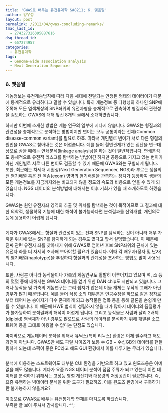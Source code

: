 ```yaml
---
title: 'GWAS로 배우는 유전통계학 &#8211; 6. 맺음말'
author: 양우성
layout: post
permalink: /2012/04/gwas-concluding-remarks/
tmac_last_id:
  - 274327326395887616
dsq_thread_id:
  - 657274957
categories:
  - 유전통계학
tags:
  - Genome-wide association analysis
  - Next Generation Sequencer
---
```

### 6. 맺음말 

게놈정보는 유전계승법칙에 따라 다음 세대에 전달되는 안정된 형태의 데이터이기 때문에 통계적으로 유리하다고 말할 수 있습니다. 특히 게놈정보 중 다형성의 하나인 SNP에 주목해 모든 염색체상의 SNP좌위의 유전자형을 총체적으로 관측하여 형질과의 관련성을 검토하는 GWAS에 대해 앞선 8개의 글에서 소개하였습니다.

하지만 이번에 소개한 방법은 게놈 연구의 일부에 지나지 않습니다. GWAS는 형질과의 관련성을 총체적으로 분석하는 방법이지만 변이는 모두 공통이라는 전제(Common disease-common variant)를 필요로 하죠. 따라서 개인별로 변이가 서로 다른 형질의 원인을 GWAS로 찾아내는 것은 어렵습니다. 예를 들어 혈연관계가 있는 집단을 연구대상으로 삼을 때에는 연쇄분석(linkage analysis)을 하는 것이 일반적입니다. 연쇄분석도 총체적으로 유전적 리스크를 탐색하는 방법이긴 하지만 공통으로 가지고 있는 변이가 아닌 개인별로 서로 다른 변이도 검출할 수 있기 때문에 GWAS와는 구별되게 됩니다. 또한, 최근에는 차세대 시퀀싱(Next Generation Sequencer, NGS)라 부르는 생물의 전 염기배열 혹은 전 엑솜(exom) 영역의 염기배열을 관측하는 장치가 등장하여 생물의 모든 게놈정보를 지금까지와는 비교되지 않을 정도의 속도와 비용으로 얻을 수 있게 되었습니다. NGS 데이터의 분석방법에 대해서는 이후 기회가 있을 때 소개하도록 하겠습니다.  
<!--more-->

  
GWAS는 원인 유전자좌 영역의 추출 및 위치를 탐색하는 것이 목적이므로 그 결과에 대한 의학적, 생물학적 기능에 대한 해석이 불가능하다면 분석결과를 신약개발, 개인의료 등에 응용하기 어렵게 됩니다.

[<img src="http://i0.wp.com/wsyang.com/wp-content/uploads/2012/04/picture1.jpg?resize=512%2C341" alt="" title="picture1" class="aligncenter size-full wp-image-2780" data-recalc-dims="1" />][1]

게다가 GWAS에서는 형질과 관련성이 있는 진짜 SNP를 탐색하는 것이 아니라 매우 가까운 위치에 있는 SNP를 탐지하게 되는 경우도 많다고 앞서 설명했습니다. 이 때문에 진짜 관련 유전자 좌를 찾아내기 위해 GWAS로 얻어낸 후보 SNP좌위의 근처에 있는 유전자 좌를 더 자세히 조사해 보아야할 필요가 있습니다. 이때 각 배우자(정자 및 난자)의 염기배열(haplotype)을 추정하여 형질과의 관계성을 조사하는 방법도 많이 사용됩니다.

또한, 사람뿐 아니라 농작물이나 가축의 게놈연구도 활발히 이루어지고 있으며 벼, 소 등의 몇몇 종에 대해서는 GWAS 데이터를 얻기 위한 DAN chip도 시판되고 있습니다. 그러나 농작물 및 가축의 게놈연구는 그리 쉽지가 않은데 이들 개체는 무작위 교배가 아닌 경우가 많기 때문입니다. 예를 들어 식용 소의 대부분은 인공수정을 하므로 같은 정자로부터 태어나는 송아지가 다수 존재하게 되고 농작물은 접목 등을 통해 클론을 손쉽게 만들 수 있습니다. 이 때문에 HWE 법칙이 성립하지 않을 때가 많아서 데이터의 품질평가가 불가능하여 분석결과의 해석이 어렵게 됩니다. 그리고 농작물은 사람과 달리 2배체(diploid) 염색체가 아닌 경우도 많으므로 사람의 데이터를 분석하기 위해 개발된 소프트웨어 등을 그대로 이용할 수 없다는 단점도 있습니다.

마지막으로 게놈데이터 분석을 위해서 유닉스(특히 리눅스) 환경은 이제 필수라고 해도 과언이 아닙니다. GWAS만 해도 파일 사이즈가 보통 수 GB ~ 수십GB의 데이터를 핸들링하게 되는데 스팩이 좋은 PC라고 해도 GUI 환경에서 이를 다루기는 무리가 있습니다.

[<img src="http://i1.wp.com/wsyang.com/wp-content/uploads/2012/04/picture2.jpg?resize=512%2C340" alt="" title="picture2" class="aligncenter size-full wp-image-2781" data-recalc-dims="1" />][2]

분석에 이용하는 소프트웨어도 대부분 CUI 환경을 기반으로 하고 있고 윈도즈용은 아예 없을 때도 많습니다. 게다가 요즘 NGS 데이터 분석이 점점 주류가 되고 있는데 이런 데이터를 분석하기 위해서는 고성능 병렬 계산기와 대용량의 저장공간이 필요합니다. 즉, 요즘 유행하는 빅데이터 분석을 위한 도구가 필요하죠. 이를 윈도즈 환경에서 구축하기란 불가능하지 않을까요?

이것으로 GWAS로 배우는 유전통계학 연재를 마치도록 하겠습니다.  
부족한 글 보아 주셔서 감사합니다. ^^;

 [1]: http://i0.wp.com/wsyang.com/wp-content/uploads/2012/04/picture1.jpg
 [2]: http://i1.wp.com/wsyang.com/wp-content/uploads/2012/04/picture2.jpg
